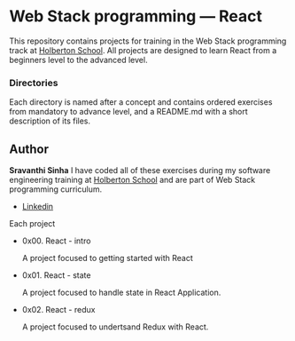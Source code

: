 # Web Stack programming ― React
This repository contains projects for training in the Web Stack programming track at [Holberton School](https://holbertonschool.com). All projects are designed to learn React from a beginners level to the advanced level. 
### Directories
Each directory is named after a concept and contains ordered exercises from mandatory to advance level, and a README.md with a short description of its files.
## Author
**Sravanthi Sinha**
I have coded all of these exercises during my software engineering training at [Holberton School](https://holbertonschool.com) and are part of Web Stack programming curriculum.
* [Linkedin](https://www.linkedin.com/in/sravanthisinha)

Each project

 * 0x00. React - intro

    A project focused to getting started with React

 * 0x01. React - state

    A project focused to handle state in React Application.
    
 * 0x02. React - redux

    A project focused to undertsand Redux with React.
